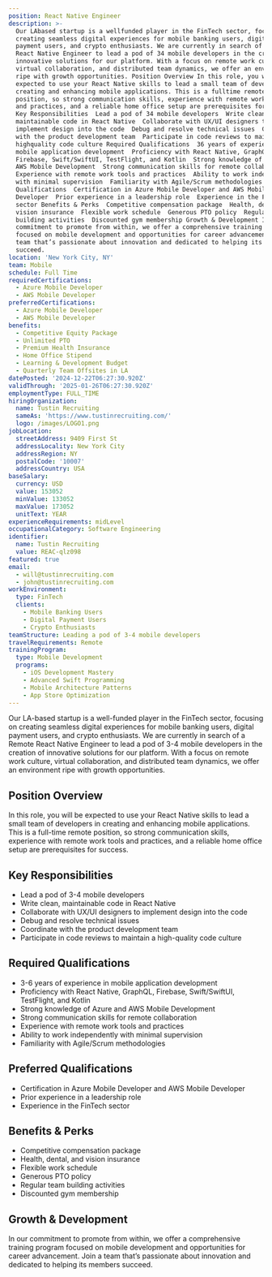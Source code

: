 ```yaml
---
position: React Native Engineer
description: >-
  Our LAbased startup is a wellfunded player in the FinTech sector, focusing on
  creating seamless digital experiences for mobile banking users, digital
  payment users, and crypto enthusiasts. We are currently in search of a Remote
  React Native Engineer to lead a pod of 34 mobile developers in the creation of
  innovative solutions for our platform. With a focus on remote work culture,
  virtual collaboration, and distributed team dynamics, we offer an environment
  ripe with growth opportunities. Position Overview In this role, you will be
  expected to use your React Native skills to lead a small team of developers in
  creating and enhancing mobile applications. This is a fulltime remote
  position, so strong communication skills, experience with remote work tools
  and practices, and a reliable home office setup are prerequisites for success.
  Key Responsibilities  Lead a pod of 34 mobile developers  Write clean,
  maintainable code in React Native  Collaborate with UX/UI designers to
  implement design into the code  Debug and resolve technical issues  Coordinate
  with the product development team  Participate in code reviews to maintain a
  highquality code culture Required Qualifications  36 years of experience in
  mobile application development  Proficiency with React Native, GraphQL,
  Firebase, Swift/SwiftUI, TestFlight, and Kotlin  Strong knowledge of Azure and
  AWS Mobile Development  Strong communication skills for remote collaboration 
  Experience with remote work tools and practices  Ability to work independently
  with minimal supervision  Familiarity with Agile/Scrum methodologies Preferred
  Qualifications  Certification in Azure Mobile Developer and AWS Mobile
  Developer  Prior experience in a leadership role  Experience in the FinTech
  sector Benefits & Perks  Competitive compensation package  Health, dental, and
  vision insurance  Flexible work schedule  Generous PTO policy  Regular team
  building activities  Discounted gym membership Growth & Development In our
  commitment to promote from within, we offer a comprehensive training program
  focused on mobile development and opportunities for career advancement. Join a
  team that’s passionate about innovation and dedicated to helping its members
  succeed.
location: 'New York City, NY'
team: Mobile
schedule: Full Time
requiredCertifications:
  - Azure Mobile Developer
  - AWS Mobile Developer
preferredCertifications:
  - Azure Mobile Developer
  - AWS Mobile Developer
benefits:
  - Competitive Equity Package
  - Unlimited PTO
  - Premium Health Insurance
  - Home Office Stipend
  - Learning & Development Budget
  - Quarterly Team Offsites in LA
datePosted: '2024-12-22T06:27:30.920Z'
validThrough: '2025-01-26T06:27:30.920Z'
employmentType: FULL_TIME
hiringOrganization:
  name: Tustin Recruiting
  sameAs: 'https://www.tustinrecruiting.com/'
  logo: /images/LOGO1.png
jobLocation:
  streetAddress: 9409 First St
  addressLocality: New York City
  addressRegion: NY
  postalCode: '10007'
  addressCountry: USA
baseSalary:
  currency: USD
  value: 153052
  minValue: 133052
  maxValue: 173052
  unitText: YEAR
experienceRequirements: midLevel
occupationalCategory: Software Engineering
identifier:
  name: Tustin Recruiting
  value: REAC-qlz098
featured: true
email:
  - will@tustinrecruiting.com
  - john@tustinrecruiting.com
workEnvironment:
  type: FinTech
  clients:
    - Mobile Banking Users
    - Digital Payment Users
    - Crypto Enthusiasts
teamStructure: Leading a pod of 3-4 mobile developers
travelRequirements: Remote
trainingProgram:
  type: Mobile Development
  programs:
    - iOS Development Mastery
    - Advanced Swift Programming
    - Mobile Architecture Patterns
    - App Store Optimization
---
```




Our LA-based startup is a well-funded player in the FinTech sector, focusing on creating seamless digital experiences for mobile banking users, digital payment users, and crypto enthusiasts. We are currently in search of a Remote React Native Engineer to lead a pod of 3-4 mobile developers in the creation of innovative solutions for our platform. With a focus on remote work culture, virtual collaboration, and distributed team dynamics, we offer an environment ripe with growth opportunities.

## Position Overview

In this role, you will be expected to use your React Native skills to lead a small team of developers in creating and enhancing mobile applications. This is a full-time remote position, so strong communication skills, experience with remote work tools and practices, and a reliable home office setup are prerequisites for success. 

## Key Responsibilities

- Lead a pod of 3-4 mobile developers
- Write clean, maintainable code in React Native
- Collaborate with UX/UI designers to implement design into the code
- Debug and resolve technical issues
- Coordinate with the product development team
- Participate in code reviews to maintain a high-quality code culture

## Required Qualifications

- 3-6 years of experience in mobile application development
- Proficiency with React Native, GraphQL, Firebase, Swift/SwiftUI, TestFlight, and Kotlin
- Strong knowledge of Azure and AWS Mobile Development
- Strong communication skills for remote collaboration
- Experience with remote work tools and practices
- Ability to work independently with minimal supervision
- Familiarity with Agile/Scrum methodologies

## Preferred Qualifications

- Certification in Azure Mobile Developer and AWS Mobile Developer
- Prior experience in a leadership role
- Experience in the FinTech sector

## Benefits & Perks

- Competitive compensation package
- Health, dental, and vision insurance
- Flexible work schedule
- Generous PTO policy
- Regular team building activities
- Discounted gym membership

## Growth & Development

In our commitment to promote from within, we offer a comprehensive training program focused on mobile development and opportunities for career advancement. Join a team that’s passionate about innovation and dedicated to helping its members succeed.
